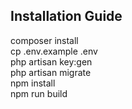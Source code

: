 

## Installation Guide


composer install  
cp .env.example .env  
php artisan key:gen  
php artisan migrate  
npm install  
npm run build  